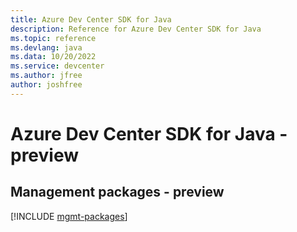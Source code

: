 ```yaml
---
title: Azure Dev Center SDK for Java
description: Reference for Azure Dev Center SDK for Java
ms.topic: reference
ms.devlang: java
ms.data: 10/20/2022
ms.service: devcenter
ms.author: jfree
author: joshfree
---
```

# Azure Dev Center SDK for Java - preview

## Management packages - preview
[!INCLUDE [mgmt-packages](dev-center-mgmt-index.md)]